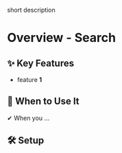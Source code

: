 short description

# Overview - Search

## ✨ Key Features

- feature **1**

## 📌 When to Use It

✔ When you ...

## 🛠️ Setup
